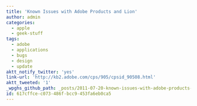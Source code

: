 ```yaml
---
title: 'Known Issues with Adobe Products and Lion'
author: admin
categories:
  - apple
  - geek-stuff
tags:
  - adobe
  - applications
  - bugs
  - design
  - update
aktt_notify_twitter: 'yes'
link-url: 'http://kb2.adobe.com/cps/905/cpsid_90508.html'
aktt_tweeted: '1'
_wpghs_github_path: _posts/2011-07-20-known-issues-with-adobe-products-and-lion.md
id: 617cffce-c073-486f-bcc9-453fa6eb0ca5
---
```

<p></p>
